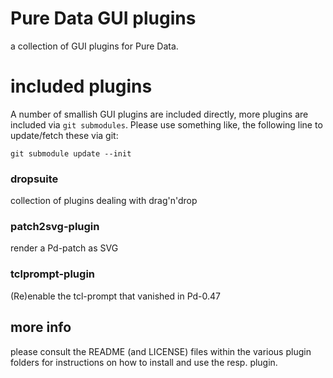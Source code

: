 Pure Data GUI plugins
=====================

a collection of GUI plugins for Pure Data.


# included plugins

A number of smallish GUI plugins are included directly,
more plugins are included via `git submodules`.
Please use something like, the following line to update/fetch these via git:

    git submodule update --init


### dropsuite
collection of plugins dealing with drag'n'drop

### patch2svg-plugin
render a Pd-patch as SVG

### tclprompt-plugin
(Re)enable the tcl-prompt that vanished in Pd-0.47

## more info
please consult the README (and LICENSE) files within the various plugin folders
for instructions on how to install and use the resp. plugin.
